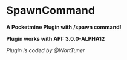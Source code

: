 # SpawnCommand

**A Pocketmine Plugin with /spawn command!**

**Plugin works with API: 3.0.0-ALPHA12**

*Plugin is coded by @WortTuner*
